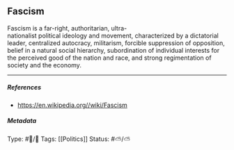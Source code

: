 ## Fascism  # 

Fascism is a far-right, authoritarian, ultra-nationalist political ideology and movement, characterized by a dictatorial leader, centralized autocracy, militarism, forcible suppression of opposition, belief in a natural social hierarchy, subordination of individual interests for the perceived good of the nation and race, and strong regimentation of society and the economy.

___

##### References

- https://en.wikipedia.org//wiki/Fascism

##### Metadata

Type: #🔵/🔵 
Tags: [[Politics]]
Status: #⛅️/⛅️ 
